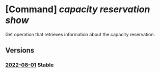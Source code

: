 # [Command] _capacity reservation show_

Get operation that retrieves information about the capacity reservation.

## Versions

### [2022-08-01](/Resources/mgmt-plane/L3N1YnNjcmlwdGlvbnMve30vcmVzb3VyY2Vncm91cHMve30vcHJvdmlkZXJzL21pY3Jvc29mdC5jb21wdXRlL2NhcGFjaXR5cmVzZXJ2YXRpb25ncm91cHMve30vY2FwYWNpdHlyZXNlcnZhdGlvbnMve30=/2022-08-01.xml) **Stable**

<!-- mgmt-plane /subscriptions/{}/resourcegroups/{}/providers/microsoft.compute/capacityreservationgroups/{}/capacityreservations/{} 2022-08-01 -->
